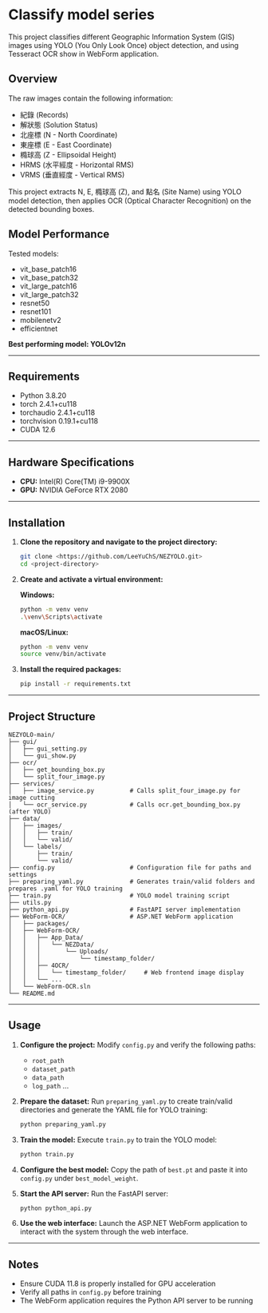 # Classify model series

This project classifies different Geographic Information System (GIS) images using YOLO (You Only Look Once) object detection, and using Tesseract OCR show in WebForm application.

## Overview

The raw images contain the following information:
- 紀錄 (Records)
- 解狀態 (Solution Status)
- 北座標 (N - North Coordinate)
- 東座標 (E - East Coordinate)
- 橢球高 (Z - Ellipsoidal Height)
- HRMS (水平經度 - Horizontal RMS)
- VRMS (垂直經度 - Vertical RMS)

This project extracts N, E, 橢球高 (Z), and 點名 (Site Name) using YOLO model detection, then applies OCR (Optical Character Recognition) on the detected bounding boxes.

## Model Performance

Tested models:
- vit_base_patch16
- vit_base_patch32
- vit_large_patch16
- vit_large_patch32
- resnet50
- resnet101
- mobilenetv2
- efficientnet

**Best performing model: YOLOv12n**

---

## Requirements

- Python 3.8.20
- torch                 2.4.1+cu118
- torchaudio            2.4.1+cu118
- torchvision           0.19.1+cu118
- CUDA 12.6

---

## Hardware Specifications

- **CPU:** Intel(R) Core(TM) i9-9900X
- **GPU:** NVIDIA GeForce RTX 2080

---

## Installation

1. **Clone the repository and navigate to the project directory:**
   ```bash
   git clone <https://github.com/LeeYuChS/NEZYOLO.git>
   cd <project-directory>
   ```

2. **Create and activate a virtual environment:**
   
   **Windows:**
   ```bash
   python -m venv venv
   .\venv\Scripts\activate
   ```
   
   **macOS/Linux:**
   ```bash
   python -m venv venv
   source venv/bin/activate
   ```

3. **Install the required packages:**
   ```bash
   pip install -r requirements.txt
   ```

---

## Project Structure

```
NEZYOLO-main/
├── gui/
│   ├── gui_setting.py
│   └── gui_show.py
├── ocr/
│   ├── get_bounding_box.py
│   └── split_four_image.py
├── services/
│   ├── image_service.py          # Calls split_four_image.py for image cutting
│   └── ocr_service.py            # Calls ocr.get_bounding_box.py (after YOLO)
├── data/
│   ├── images/
│   │   ├── train/
│   │   └── valid/
│   └── labels/
│       ├── train/
│       └── valid/
├── config.py                     # Configuration file for paths and settings
├── preparing_yaml.py             # Generates train/valid folders and prepares .yaml for YOLO training
├── train.py                      # YOLO model training script
├── utils.py
├── python_api.py                 # FastAPI server implementation
├── WebForm-OCR/                  # ASP.NET WebForm application
│   ├── packages/
│   ├── WebForm-OCR/
│   │   ├── App_Data/
│   │   │   └── NEZData/
│   │   │       └── Uploads/
│   │   │           └── timestamp_folder/
│   │   ├── 4OCR/
│   │   │   └── timestamp_folder/     # Web frontend image display
│   │   └── ...
│   └── WebForm-OCR.sln
└── README.md
```

---

## Usage

1. **Configure the project:**
   Modify `config.py` and verify the following paths:
   - `root_path`
   - `dataset_path`
   - `data_path`
   - `log_path`
   ...

2. **Prepare the dataset:**
   Run `preparing_yaml.py` to create train/valid directories and generate the YAML file for YOLO training:
   ```bash
   python preparing_yaml.py
   ```

3. **Train the model:**
   Execute `train.py` to train the YOLO model:
   ```bash
   python train.py
   ```

4. **Configure the best model:**
   Copy the path of `best.pt` and paste it into `config.py` under `best_model_weight`.

5. **Start the API server:**
   Run the FastAPI server:
   ```bash
   python python_api.py
   ```

6. **Use the web interface:**
   Launch the ASP.NET WebForm application to interact with the system through the web interface.

---

## Notes

- Ensure CUDA 11.8 is properly installed for GPU acceleration
- Verify all paths in `config.py` before training
- The WebForm application requires the Python API server to be running